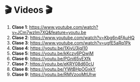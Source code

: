 # :clapper: Videos :clapper:

1. **Clase 1**: https://www.youtube.com/watch?v=JCm7wzIm7XQ&feature=youtu.be
2. **Clase 2**: https://www.youtube.com/watch?v=Kbg6n4FAuHQ
3. **Clase 3**: https://www.youtube.com/watch?v=ugfE5aRq1Pk
4. **Clase 4**: https://youtu.be/1XiyU3jqI10
5. **Clase 5**: https://youtu.be/kKczv6PQwjM
6. **Clase 6**: https://youtu.be/PGni65vEXfk
7. **Clase 7**: https://youtu.be/eKRY08d60cU
8. **Clase 8**: https://youtu.be/YWtBHpOGxkY
9. **Clase 9**: https://youtu.be/RMVzooMtUhw
